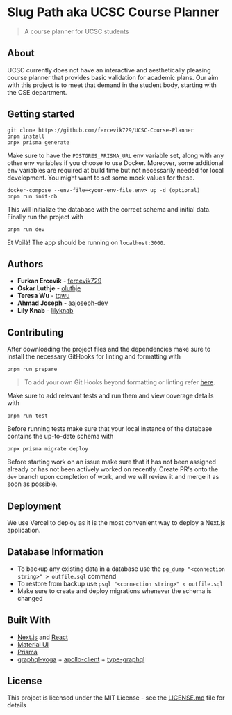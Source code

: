 # Slug Path aka UCSC Course Planner

> A course planner for UCSC students

## About

UCSC currently does not have an interactive and aesthetically pleasing course planner that provides basic validation
for academic plans. Our aim with this project is to meet that demand in the student body, starting with the CSE
department.

## Getting started

```
git clone https://github.com/fercevik729/UCSC-Course-Planner
pnpm install
pnpx prisma generate
```

Make sure to have the `POSTGRES_PRISMA_URL` env variable set, along with any other env variables if you choose to use Docker. Moreover, some additional env variables are required at build time but not necessarily needed for local development. You might want to set some mock values for these.

```
docker-compose --env-file=<your-env-file.env> up -d (optional)
pnpm run init-db
```

This will initialize the database with the correct schema and initial data.
Finally run the project with

```
pnpm run dev
```

Et Voilà! The app should be running on `localhost:3000`.

## Authors

- **Furkan Ercevik** - [fercevik729](https://github.com/fercevik729)
- **Oskar Luthje** - [oluthje](https://github.com/oluthje)
- **Teresa Wu** - [tqwu](https://github.com/tqwu)
- **Ahmad Joseph** - [aajoseph-dev](https://github.com/aajoseph-dev)
- **Lily Knab** - [lilyknab](https://github.com/lilyknab)

## Contributing

After downloading the project files and the dependencies make sure to install the necessary GitHooks for linting and formatting with

```
pnpm run prepare
```

> To add your own Git Hooks beyond formatting or linting refer [here](https://typicode.github.io/husky/).

Make sure to add relevant tests and run them and view coverage details with

```
pnpm run test
```

Before running tests make sure that your local instance of the database contains the up-to-date schema with

```
pnpx prisma migrate deploy
```

Before starting work on an issue make sure that it has not been assigned already or has not been actively worked on recently.
Create PR's onto the `dev` branch upon completion of work, and we will review it and merge it as soon as possible.

## Deployment

We use Vercel to deploy as it is the most convenient way to deploy a Next.js application.

## Database Information

- To backup any existing data in a database use the `pg_dump "<connection string>" > outfile.sql` command
- To restore from backup use `psql "<connection string>" < outfile.sql`
- Make sure to create and deploy migrations whenever the schema is changed

## Built With

- [Next.js](https://nextjs.org/) and [React](https://react.dev/)
- [Material UI](https://github.com/mui/material-ui)
- [Prisma](https://www.prisma.io/)
- [graphql-yoga](https://github.com/dotansimha/graphql-yoga) + [apollo-client](https://github.com/apollographql/apollo-client) + [type-graphql](https://github.com/MichalLytek/type-graphql)

## License

This project is licensed under the MIT License - see the [LICENSE.md](LICENSE.md) file for details
